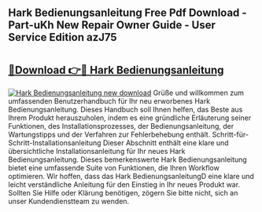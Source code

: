 ## Hark Bedienungsanleitung Free Pdf Download - Part-uKh New Repair Owner Guide - User Service Edition azJ75

# <h2><a href="http://df3ax1u.blite.top/?on=Hark+Bedienungsanleitung">🔗Download 👉🔴 Hark Bedienungsanleitung</a></h2>

[![Hark Bedienungsanleitung new download](https://i.imgur.com/lujVjoI.png)](http://df3ax1u.blite.top/?on=Hark+Bedienungsanleitung)
Grüße und willkommen zum umfassenden Benutzerhandbuch für Ihr neu erworbenes Hark Bedienungsanleitung. Dieses Handbuch soll Ihnen helfen, das Beste aus Ihrem Produkt herauszuholen, indem es eine gründliche Erläuterung seiner Funktionen, des Installationsprozesses, der Bedienungsanleitung, der Wartungstipps und der Verfahren zur Fehlerbehebung enthält. Schritt-für-Schritt-Installationsanleitung Dieser Abschnitt enthält eine klare und übersichtliche Installationsanleitung für Ihr neues Hark Bedienungsanleitung. Dieses bemerkenswerte Hark Bedienungsanleitung bietet eine umfassende Suite von Funktionen, die Ihren Workflow optimieren. Wir hoffen, dass das Hark BedienungsanleitungD eine klare und leicht verständliche Anleitung für den Einstieg in Ihr neues Produkt war. Sollten Sie Hilfe oder Klärung benötigen, zögern Sie bitte nicht, sich an unser Kundendienstteam zu wenden.
